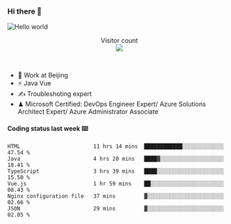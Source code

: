 ### Hi there 👋

<img src="https://raw.githubusercontent.com/sagar-viradiya/sagar-viradiya/master/resources/banner.png" alt="Hello world">
<p align="center"> 
  Visitor count<br/>
  <img src="https://profile-counter.glitch.me/youszoe/count.svg" />
</p>
<br/>

- 🍻 Work at Beijing 
- ⚡ Java Vue
- ✍️ Troubleshoting expert
- ♟  Microsoft Certified: DevOps Engineer Expert/ Azure Solutions Architect Expert/ Azure Administrator Associate

#### Coding status last week ⌨️

<!--START_SECTION:waka-->

```text
HTML                       11 hrs 14 mins  ████████████░░░░░░░░░░░░░   47.54 %
Java                       4 hrs 20 mins   ████▓░░░░░░░░░░░░░░░░░░░░   18.41 %
TypeScript                 3 hrs 39 mins   ████░░░░░░░░░░░░░░░░░░░░░   15.50 %
Vue.js                     1 hr 59 mins    ██░░░░░░░░░░░░░░░░░░░░░░░   08.43 %
Nginx configuration file   37 mins         ▓░░░░░░░░░░░░░░░░░░░░░░░░   02.66 %
JSON                       29 mins         ▓░░░░░░░░░░░░░░░░░░░░░░░░   02.05 %
```

<!--END_SECTION:waka-->

<br/>
<center><img src="http://ghchart.rshah.org/409ba5/yousazoe" alt="" /></center>


